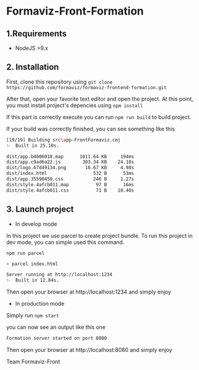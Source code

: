 # Formaviz-Front-Formation

## 1.Requirements

- NodeJS >9.x

## 2. Installation

First, clone this repository using
`git clone https://github.com/formaviz/formaviz-frontend-formation.git`

After that, open your favorite text editor and open the project. At this point, you must install project's depencies using `npm install`

If this part is correctly execute you can run `npm run build` to build project.

If your build was correctly finished, you can see something like this

```bash
[19/19] Building src\app-FrontFormaviz.cmj
✨  Built in 25.10s.

dist/app.b4006018.map      1011.64 KB     194ms
dist/app.c9ad6a22.js        303.34 KB    24.18s
dist/logo.67d49134.png       16.67 KB     4.98s
dist/index.html                 532 B      53ms
dist/app.35598450.css           246 B     1.27s
dist/style.4afcb011.map          97 B      16ms
dist/style.4afcb011.css          71 B    10.40s
```

## 3. Launch project

- In develop mode

In this project we use parcel to create project bundle. To run this project in dev mode, you can simple used this command.

`npm run parcel`

```bash
> parcel index.html

Server running at http://localhost:1234
✨  Built in 12.84s.

```

Then open your browser at http://localhost:1234 and simply enjoy

- In production mode

Simply run `npm start`

you can now see an output like this one

```bash
Formation server started on port 8080
```

Then open your browser at http://localhost:8080 and simply enjoy

Team Formaviz-Front
